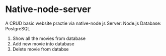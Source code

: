 # Native-node-server
A CRUD basic website practie via native-node js
Server: Node.js
Database: PostgreSQL

1. Show all the movies from database
2. Add new movie into database
3. Delete movie from databse
